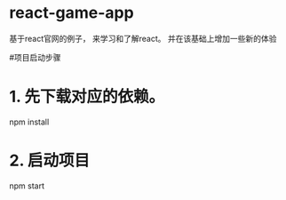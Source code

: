 # react-game-app
基于react官网的例子， 来学习和了解react。
并在该基础上增加一些新的体验

#项目启动步骤
# 1. 先下载对应的依赖。
npm install

# 2. 启动项目
npm start
